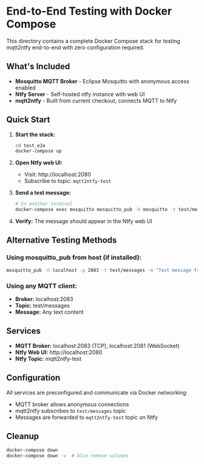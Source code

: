 # End-to-End Testing with Docker Compose

This directory contains a complete Docker Compose stack for testing mqtt2ntfy end-to-end with zero configuration required.

## What's Included

- **Mosquitto MQTT Broker** - Eclipse Mosquitto with anonymous access enabled
- **Ntfy Server** - Self-hosted ntfy instance with web UI
- **mqtt2ntfy** - Built from current checkout, connects MQTT to Ntfy

## Quick Start

1. **Start the stack:**
   ```bash
   cd test_e2e
   docker-compose up
   ```

2. **Open Ntfy web UI:**
   - Visit: http://localhost:2080
   - Subscribe to topic: `mqtt2ntfy-test`

3. **Send a test message:**
   ```bash
   # In another terminal
   docker-compose exec mosquitto mosquitto_pub -h mosquitto -t test/messages -m "Hello from MQTT!"
   ```

4. **Verify:** The message should appear in the Ntfy web UI

## Alternative Testing Methods

### Using mosquitto_pub from host (if installed):
```bash
mosquitto_pub -h localhost -p 2083 -t test/messages -m "Test message from host"
```

### Using any MQTT client:
- **Broker:** localhost:2083
- **Topic:** test/messages
- **Message:** Any text content

## Services

- **MQTT Broker:** localhost:2083 (TCP), localhost:2081 (WebSocket)
- **Ntfy Web UI:** http://localhost:2080
- **Ntfy Topic:** mqtt2ntfy-test

## Configuration

All services are preconfigured and communicate via Docker networking:
- MQTT broker allows anonymous connections
- mqtt2ntfy subscribes to `test/messages` topic
- Messages are forwarded to `mqtt2ntfy-test` topic on Ntfy

## Cleanup

```bash
docker-compose down
docker-compose down -v  # Also remove volumes
```
